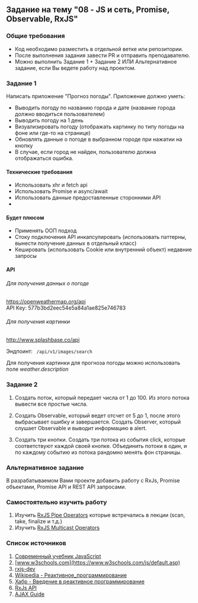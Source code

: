 ## Задание на тему "08 - JS и сеть, Promise, Observable, RxJS"

### Общие требования
* Код необходимо разместить в отдельной ветке или репозитории.
* После выполнения задания завести PR и отправить преподавателю.
* Можно выполнить Задание 1 + Задание 2 ИЛИ Альтернативное задание, если Вы ведете работу над проектом.

### Задание 1
Написать приложение "Прогноз погоды".
Приложение должно уметь:
* Выводить погоду по названию города и дате (название города должно вводиться пользователем)
* Выводить погоду на 1 день
* Визуализировать погоду (отображать картинку по типу погоды на фоне или где-то на странице)
* Обновлять данные о погоде в выбранном городе при нажатии на кнопку
* В случае, если город не найден, пользователю должна отображаться ошибка.

#### Технические требования
* Использовать xhr и fetch api
* Использовать Promise и async/await
* Использовать данные предоставленные сторонними API
* 
#### Будет плюсом
* Применять ООП подход
* Стоку подключения API инкапсулировать (использовать паттерны,
  вынести получение данных в отдельный класс)
* Кешировать (использовать Cookie или внутренний объект) недавние запросы

#### API

###### Для получения данных о погоде
https://openweathermap.org/api  
API Key: 577b3bd2eec54e5a84a1ae825e746783


###### Для получения картинки
http://www.splashbase.co/api

Эндпоинт: ` /api/v1/images/search`

Для получения картинки для прогноза погоды можно использовать поле _weather.description_

### Задание 2
1. Создать поток, который передает числа от 1 до 100. Из этого потока вывести все простые числа.

2. Создать Observable, который ведет отсчет от 5 до 1, после этого выбрасывает ошибку и завершается. 
Создать Observer, который слушает Observable и выводит информацию в alert.

3. Создать три кнопки. Создать три потока из события click, которые соответствуют каждой своей кнопке. 
Объединить потоки в один, и по каждому событию из потока рандомно менять фон страницы.

### Альтернативное задание

В разрабатываемом Вами проекте добавить работу с RxJs, Promise объектами, Promise API и REST API запросами.

### Самостоятельно изучить работу
1. Изучить [RxJS Pipe Operators](https://rxjs.dev/guide/operators) которые встречались в лекции (scan, take, finalize и т.д.) 
2. Изучить [RxJS Multicast Operators](https://habr.com/ru/post/490988/) 

### Список источников
1. [Современный учебник JavaScript](https://learn.javascript.ru)
2. [www.w3schools.com](https://www.w3schools.com/js/default.asp)
3. [rxjs-dev](https://rxjs-dev.firebaseapp.com)
4. [Wikipedia - Реактивное_программирование](https://ru.wikipedia.org/wiki/Реактивное_программирование)
5. [Хабр - Введение в реактивное программирование](https://habr.com/ru/company/arcadia/blog/432004)
6. [RxJs API](https://rxjs.dev/api)
7. [AJAX Guide](https://developer.mozilla.org/ru/docs/Web/Guide/AJAX)
